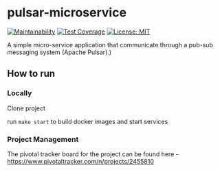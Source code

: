 # pulsar-microservice

[![Maintainability](https://api.codeclimate.com/v1/badges/6b59f00c3add4598f0a0/maintainability)](https://codeclimate.com/github/victor-nach/pulsar-microservice/maintainability) [![Test Coverage](https://api.codeclimate.com/v1/badges/6b59f00c3add4598f0a0/test_coverage)](https://codeclimate.com/github/victor-nach/pulsar-microservice/test_coverage) [![License: MIT](https://img.shields.io/badge/License-MIT-yellow.svg)](https://opensource.org/licenses/MIT)

A simple micro-service application that communicate through a pub-sub messaging system (Apache Pulsar).)

## How to run

### Locally
Clone project

run `make start` to build docker images and start services

### Project Management
The pivotal tracker board for the project can be found here - https://www.pivotaltracker.com/n/projects/2455810
